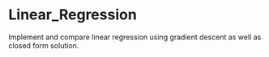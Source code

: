 # Linear_Regression
Implement and compare linear regression using gradient descent as well as closed form solution.
